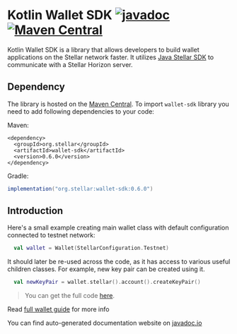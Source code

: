 # Kotlin Wallet SDK [![javadoc](https://javadoc.io/badge2/org.stellar/wallet-sdk/dokka.svg?logo=kotlin)](https://javadoc.io/doc/org.stellar/wallet-sdk) [![Maven Central](https://img.shields.io/maven-central/v/org.stellar/wallet-sdk?color=success&logo=apache-maven)](https://central.sonatype.com/search?q=pkg%253Amaven%252Forg.stellar%252Fwallet-sdk&namespace=org.stellar)

Kotlin Wallet SDK is a library that allows developers to build wallet applications on the Stellar network faster. It
utilizes [Java Stellar SDK](https://github.com/stellar/java-stellar-sdk) to communicate with a Stellar Horizon server.

## Dependency

The library is hosted on the [Maven Central](https://central.sonatype.com/search?q=pkg%253Amaven%252Forg.stellar%252Fwallet-sdk&namespace=org.stellar).
To import `wallet-sdk` library you need to add following dependencies to your code:

Maven:

```pom
<dependency>
  <groupId>org.stellar</groupId>
  <artifactId>wallet-sdk</artifactId>
  <version>0.6.0</version>
</dependency>
```

Gradle:

```gradle
implementation("org.stellar:wallet-sdk:0.6.0")
```

## Introduction

<!--- INCLUDE .*readme.*
import org.stellar.walletsdk.*

fun main() { 
-->
<!--- SUFFIX .*readme.*
  println(newKeyPair)
}    
-->

Here's a small example creating main wallet class with default configuration connected to testnet network:

```kotlin
  val wallet = Wallet(StellarConfiguration.Testnet)
```

It should later be re-used across the code, as it has access to various useful children classes. For example, new key pair can be
created using it.

```kotlin
  val newKeyPair = wallet.stellar().account().createKeyPair()
```

> You can get the full code [here](examples/documentation/src/example-readme-01.kt).

Read [full wallet guide](docs/WalletGuide.md) for more info

You can find auto-generated documentation website on [javadoc.io](https://javadoc.io/doc/org.stellar/wallet-sdk) 
